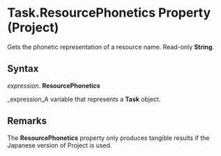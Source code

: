 
# Task.ResourcePhonetics Property (Project)

Gets the phonetic representation of a resource name. Read-only  **String**.


## Syntax

 _expression_. **ResourcePhonetics**

 _expression_A variable that represents a  **Task** object.


## Remarks

The  **ResourcePhonetics** property only produces tangible results if the Japanese version of Project is used.

